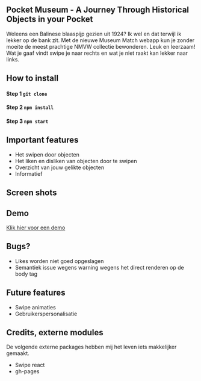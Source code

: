 ## Pocket Museum - A Journey Through Historical Objects in your Pocket
Weleens een Balinese blaaspijp gezien uit 1924? Ik wel en dat terwijl ik lekker op de bank zit.
Met de nieuwe Museum Match webapp kun je zonder moeite de meest prachtige NMVW collectie bewonderen. Leuk en leerzaam! Wat je gaaf vindt swipe je naar rechts en wat je niet raakt kan lekker naar links.

## How to install
#### Step 1 ``` git clone ```
#### Step 2 ``` npm install ```
#### Step 3 ``` npm start ```


## Important features
* Het swipen door objecten
* Het liken en disliken van objecten door te swipen
* Overzicht van jouw gelikte objecten
* Informatief

## Screen shots
## Demo
[Klik hier voor een demo](https://tomass666.github.io/frontend-applications/#/)

## Bugs?
- Likes worden niet goed opgeslagen
- Semantiek issue wegens warning wegens het direct renderen op de body tag

## Future features
* Swipe animaties
* Gebruikerspersonalisatie

## Credits, externe modules
De volgende externe packages hebben mij het leven iets makkelijker gemaakt. 

- Swipe react
- gh-pages




